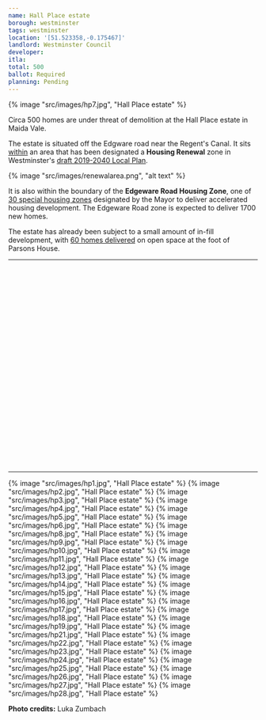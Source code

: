 ```yaml
---
name: Hall Place estate
borough: westminster
tags: westminster
location: '[51.523358,-0.175467]'
landlord: Westminster Council
developer:
itla:
total: 500
ballot: Required
planning: Pending
---
```

{% image "src/images/hp7.jpg", "Hall Place estate" %}

Circa 500 homes are under threat of demolition at the Hall Place estate in Maida Vale.

The estate is situated off the Edgware road near the Regent's Canal. It sits [within](https://lbhf.maps.arcgis.com/apps/webappviewer/index.html?id=7cab3cdf6e344a0fb24df59ed6b9bdc5) an area that has been designated a __Housing Renewal__ zone in Westminster's [draft 2019-2040 Local Plan](https://www.westminster.gov.uk/cityplan2040).

{% image "src/images/renewalarea.png", "alt text" %}

It is also within the boundary of the __Edgeware Road Housing Zone__, one of [30 special housing zones](https://www.london.gov.uk/what-we-do/housing-and-land/increasing-housing-supply/housing-zones#acc-i-42741) designated by the Mayor to deliver accelerated housing development. The Edgeware Road zone is expected to deliver 1700 new homes.

The estate has already been subject to a small amount of in-fill development, with [60 homes delivered](https://www.westminster.gov.uk/parsons-north-development) on open space at the foot of Parsons House.

---

<!------------THE CODE BELOW RENDERS THE MAP - DO NOT EDIT! ---------------------------->

<div id="map" style="width: 100%; height: 400px;"></div>

<script>
  var map = L.map('map').setView({{ location }}, 13);
  L.tileLayer('https://tile.openstreetmap.org/{z}/{x}/{y}.png', {
  maxZoom: 19,
attribution: '&copy; <a href="http://www.openstreetmap.org/copyright">OpenStreetMap</a>'
}).addTo(map);
var circle = L.circle({{ location }}, {
    color: 'red',
    fillColor: '#f03',
    fillOpacity: 0.5,
    radius: 500
}).addTo(map);
</script>

---

{% image "src/images/hp1.jpg", "Hall Place estate" %}
  {% image "src/images/hp2.jpg", "Hall Place estate" %}
  {% image "src/images/hp3.jpg", "Hall Place estate" %}
  {% image "src/images/hp4.jpg", "Hall Place estate" %}
  {% image "src/images/hp5.jpg", "Hall Place estate" %}
  {% image "src/images/hp6.jpg", "Hall Place estate" %}
  {% image "src/images/hp8.jpg", "Hall Place estate" %}
  {% image "src/images/hp9.jpg", "Hall Place estate" %}
  {% image "src/images/hp10.jpg", "Hall Place estate" %}
  {% image "src/images/hp11.jpg", "Hall Place estate" %}
  {% image "src/images/hp12.jpg", "Hall Place estate" %}
  {% image "src/images/hp13.jpg", "Hall Place estate" %}
  {% image "src/images/hp14.jpg", "Hall Place estate" %}
  {% image "src/images/hp15.jpg", "Hall Place estate" %}
  {% image "src/images/hp16.jpg", "Hall Place estate" %}
  {% image "src/images/hp17.jpg", "Hall Place estate" %}
  {% image "src/images/hp18.jpg", "Hall Place estate" %}
  {% image "src/images/hp19.jpg", "Hall Place estate" %}
  {% image "src/images/hp21.jpg", "Hall Place estate" %}
  {% image "src/images/hp22.jpg", "Hall Place estate" %}
  {% image "src/images/hp23.jpg", "Hall Place estate" %}
  {% image "src/images/hp24.jpg", "Hall Place estate" %}
  {% image "src/images/hp25.jpg", "Hall Place estate" %}
  {% image "src/images/hp26.jpg", "Hall Place estate" %}
  {% image "src/images/hp27.jpg", "Hall Place estate" %}
  {% image "src/images/hp28.jpg", "Hall Place estate" %}

__Photo credits:__ Luka Zumbach
